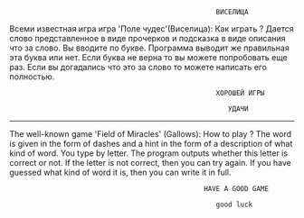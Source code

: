                                                        ВИСЕЛИЦА
                                                       
Всеми известная игра игра 'Поле чудес'(Виселица):
Как играть ?
Дается слово представленное в виде прочерков и подсказка в виде описания что за слово.
Вы вводите по букве. Программа выводит же правильная эта буква или нет. Если буква не верна то вы можете попробовать еще раз.
Если вы догадались что это за слово то можете написать его полностью.

                                                       ХОРОШЕЙ ИГРЫ
                                                       
                                                          УДАЧИ
-----------------------------------------------------------------------------------------------------------------------------
The well-known game 'Field of Miracles' (Gallows):
How to play ?
The word is given in the form of dashes and a hint in the form of a description of what kind of word.
You type by letter. The program outputs whether this letter is correct or not. If the letter is not correct, then you can try again.
If you have guessed what kind of word it is, then you can write it in full.

                                                    HAVE A GOOD GAME
                                                    
                                                       good luck
